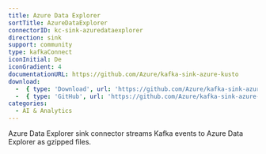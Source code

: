 ```yaml
---
title: Azure Data Explorer
sortTitle: AzureDataExplorer
connectorID: kc-sink-azuredataexplorer
direction: sink
support: community
type: kafkaConnect
iconInitial: De
iconGradient: 4
documentationURL: https://github.com/Azure/kafka-sink-azure-kusto
download:
  -  { type: 'Download', url: 'https://github.com/Azure/kafka-sink-azure-kusto/releases' }
  -  { type: 'GitHub', url: 'https://github.com/Azure/kafka-sink-azure-kusto' }
categories:
  - AI & Analytics
---
```

Azure Data Explorer sink connector streams Kafka events to Azure Data Explorer as gzipped files.

